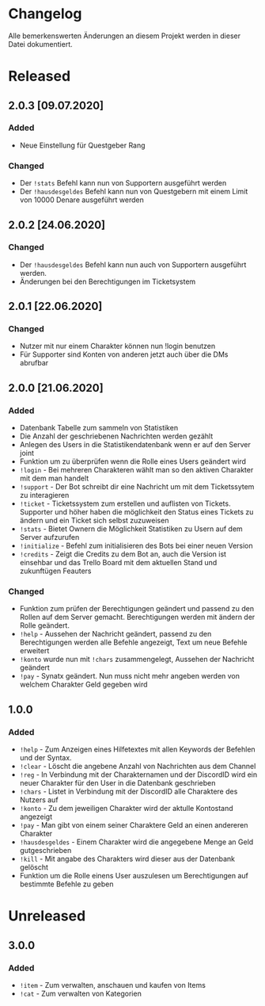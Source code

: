 # Changelog

Alle bemerkenswerten Änderungen an diesem Projekt werden in dieser Datei dokumentiert.


# Released

## 2.0.3 [09.07.2020]

### Added
- Neue Einstellung für Questgeber Rang

### Changed
- Der `!stats` Befehl kann nun von Supportern ausgeführt werden
- Der `!hausdesgeldes` Befehl kann nun von Questgebern mit einem Limit von 10000 Denare ausgeführt werden

## 2.0.2 [24.06.2020]

### Changed
- Der `!hausdesgeldes` Befehl kann nun auch von Supportern ausgeführt werden.
- Änderungen bei den Berechtigungen im Ticketsystem

## 2.0.1 [22.06.2020]

### Changed
- Nutzer mit nur einem Charakter können nun !login benutzen
- Für Supporter sind Konten von anderen jetzt auch über die DMs abrufbar

## 2.0.0 [21.06.2020]

### Added
- Datenbank Tabelle zum sammeln von Statistiken
- Die Anzahl der geschriebenen Nachrichten werden gezählt
- Anlegen des Users in die Statistikendatenbank wenn er auf den Server joint
- Funktion um zu überprüfen wenn die Rolle eines Users geändert wird
- `!login` - Bei mehreren Charakteren wählt man so den aktiven Charakter mit dem man handelt
- `!support` - Der Bot schreibt dir eine Nachricht um mit dem Ticketssytem zu interagieren
- `!ticket` - Ticketssystem zum erstellen und auflisten von Tickets. Supporter und höher haben die möglichkeit den Status eines Tickets zu ändern und ein Ticket sich selbst zuzuweisen
- `!stats` - Bietet Ownern die Möglichkeit Statistiken zu Usern auf dem Server aufzurufen
- `!initialize` - Befehl zum initialisieren des Bots bei einer neuen Version
- `!credits` - Zeigt die Credits zu dem Bot an, auch die Version ist einsehbar und das Trello Board mit dem aktuellen Stand und zukunftügen Feauters

### Changed
- Funktion zum prüfen der Berechtigungen geändert und passend zu den Rollen auf dem Server gemacht. Berechtigungen werden mit ändern der Rolle geändert.
- `!help` - Aussehen der Nachricht geändert, passend zu den Berechtigungen werden alle Befehle angezeigt, Text um neue Befehle erweitert
- `!konto` wurde nun mit `!chars` zusammengelegt, Aussehen der Nachricht geändert
- `!pay` - Synatx geändert. Nun muss nicht mehr angeben werden von welchem Charakter Geld gegeben wird

## 1.0.0

### Added
- `!help` - Zum Anzeigen eines Hilfetextes mit allen Keywords der Befehlen und der Syntax.
- `!clear` - Löscht die angebene Anzahl von Nachrichten aus dem Channel
- `!reg` - In Verbindung mit der Charakternamen und der DiscordID wird ein neuer Charakter für den User in die Datenbank geschrieben
- `!chars` - Listet in Verbindung mit der DiscordID alle Charaktere des Nutzers auf
- `!konto` - Zu dem jeweiligen Charakter wird der aktulle Kontostand angezeigt
- `!pay` - Man gibt von einem seiner Charaktere Geld an einen andereren Charakter
- `!hausdesgeldes` - Einem Charakter wird die angegebene Menge an Geld gutgeschrieben
- `!kill` - Mit angabe des Charakters wird dieser aus der Datenbank gelöscht
- Funktion um die Rolle einens User auszulesen um Berechtigungen auf bestimmte Befehle zu geben


# Unreleased

## 3.0.0

### Added

- `!item` - Zum verwalten, anschauen und kaufen von Items
- `!cat` - Zum verwalten von Kategorien

